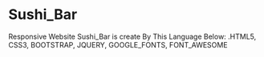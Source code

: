 # Sushi_Bar
Responsive Website Sushi_Bar
is create By This Language Below:
.HTML5, CSS3, BOOTSTRAP, JQUERY, GOOGLE_FONTS, FONT_AWESOME 
